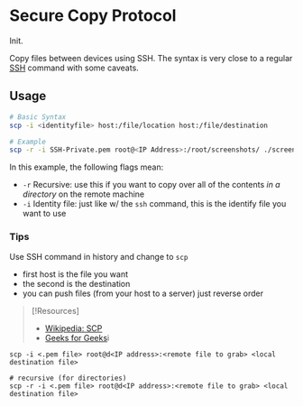 
# Secure Copy Protocol
Init.

Copy files between devices using SSH. The syntax is very close to a regular [SSH](SSH.md) command with some caveats.
## Usage
```bash
# Basic Syntax
scp -i <identityfile> host:/file/location host:/file/destination

# Example
scp -r -i SSH-Private.pem root@<IP Address>:/root/screenshots/ ./screenshots 
```
In this example, the following flags mean:
- `-r` Recursive: use this if you want to copy over all of the contents *in a directory* on the remote machine
- `-i` Identity file: just like w/ the `ssh` command, this is the identify file you want to use
### Tips
 Use SSH command in history and change to `scp`
 - first host is the file you want
 - the second is the destination
 - you can push files (from your host to a server) just reverse order

> [!Resources]
> - [Wikipedia: SCP](https://en.wikipedia.org/wiki/Secure_copy_protocol)
> - [Geeks for Geeks](https://www.geeksforgeeks.org/scp-command-in-linux-with-examples/)i

```
scp -i <.pem file> root@d<IP address>:<remote file to grab> <local destination file> 

# recursive (for directories)
scp -r -i <.pem file> root@d<IP address>:<remote file to grab> <local destination file> 
```